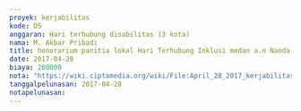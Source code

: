 ```yaml
---
proyek: kerjabilitas
kode: D5
anggaran: Hari terhubung disabilitas (3 kota)
nama: M. Akbar Pribadi
title: honorarium panitia lokal Hari Terhubung Inklusi medan a.n Nanda Nasution
date: 2017-04-28
biaya: 200000
nota: "https://wiki.ciptamedia.org/wiki/File:April_28_2017_kerjabilitas_D5_fee_relawan_3_akbar.jpg"
tanggalpelunasan: 2017-04-28
notapelunasan:
---
```

